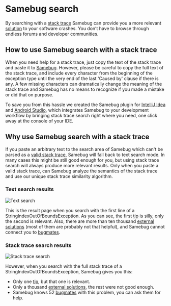 # Samebug search

By searching with a [stack trace](/guide/stack-trace) Samebug can provide you a more relevant [solution](/guide/solution)
to your software crashes. You don’t have to browse through endless forums and developer communities.

## How to use Samebug search with a stack trace

When you need help for a stack trace, just copy the text of the stack trace and paste it to [Samebug](https://samebug.io/search).
However, please be careful to copy the full text of the stack trace, and include every character
from the beginning of the exception type until the very end of the last 'Caused by' clause if there is any. A few missing characters can dramatically change the meaning of the stack trace and Samebug has no means to recognize if you made a mistake or did that on purpose.

To save you from this hassle we created the Samebug plugin for
[IntelliJ Idea](/guide/integration/intellij-idea/install) and
[Android Studio](/guide/integration/android-studio/install),
which integrates Samebug to your development workflow by bringing stack trace search right where you need,
one click away at the console of your IDE.

## Why use Samebug search with a stack trace

If you paste an arbitrary text to the search area of Samebug which can't be parsed as a [valid stack trace](/guide/stack-trace),
Samebug will fall back to text search mode. In many cases this might be still good enough for you, but
using stack trace search will always produce more relevant results. Only when you paste a valid stack trace,
can Samebug analyze the semantics of the stack trace and use our unique stack trace similarity algorithm.

### Text search results

![](https://samebug.io/static/images/docs/text-search.png "Text search")

This is the result page when you search with the first line of a StringIndexOutOfBoundsException. As you can see, the first [tip](/guide/solution)
is silly, only the second is relevant. Also, there are more than ten thousand [external solutions](/guide/solution) (most of them are probably
not that helpful), and Samebug cannot connect you to [bugmates](/guide/bugmate).

### Stack trace search results

![](https://samebug.io/static/images/docs/stack-trace-search.png "Stack trace search")

However, when you search with the full stack trace of a StringIndexOutOfBoundsException, Samebug gives you this:

- Only one [tip](/guide/solution), but that one is relevant.
- Only a thousand [external solutions](/guide/solution), the rest were not good enough.
- Samebug knows 52 [bugmates](/guide/bugmate) with this problem, you can ask them for help.
